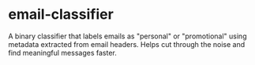 # email-classifier
A binary classifier that labels emails as "personal" or "promotional" using metadata extracted from email headers. Helps cut through the noise and find meaningful messages faster.
